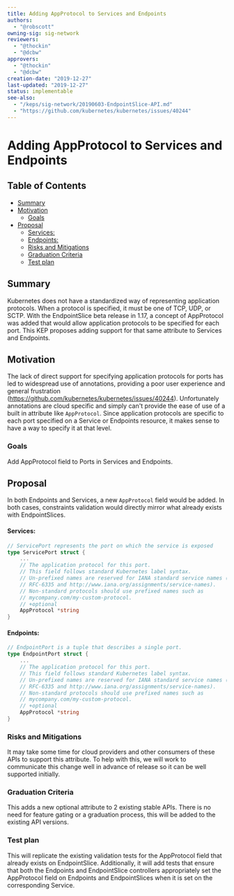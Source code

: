 ```yaml
---
title: Adding AppProtocol to Services and Endpoints
authors:
  - "@robscott"
owning-sig: sig-network
reviewers:
  - "@thockin"
  - "@dcbw"
approvers:
  - "@thockin"
  - "@dcbw"
creation-date: "2019-12-27"
last-updated: "2019-12-27"
status: implementable
see-also:
  - "/keps/sig-network/20190603-EndpointSlice-API.md"
  - "https://github.com/kubernetes/kubernetes/issues/40244"
---
```


# Adding AppProtocol to Services and Endpoints

## Table of Contents

<!-- toc -->
- [Summary](#summary)
- [Motivation](#motivation)
  - [Goals](#goals)
- [Proposal](#proposal)
    - [Services:](#services)
    - [Endpoints:](#endpoints)
  - [Risks and Mitigations](#risks-and-mitigations)
  - [Graduation Criteria](#graduation-criteria)
  - [Test plan](#test-plan)
<!-- /toc -->

## Summary

Kubernetes does not have a standardized way of representing application
protocols. When a protocol is specified, it must be one of TCP, UDP, or SCTP.
With the EndpointSlice beta release in 1.17, a concept of AppProtocol was added
that would allow application protocols to be specified for each port. This KEP
proposes adding support for that same attribute to Services and Endpoints.

## Motivation

The lack of direct support for specifying application protocols for ports has
led to widespread use of annotations, providing a poor user experience and
general frustration (https://github.com/kubernetes/kubernetes/issues/40244).
Unfortunately annotations are cloud specific and simply can't provide the ease
of use of a built in attribute like `AppProtocol`. Since application protocols
are specific to each port specified on a Service or Endpoints resource, it makes
sense to have a way to specify it at that level.

### Goals

Add AppProtocol field to Ports in Services and Endpoints.

## Proposal

In both Endpoints and Services, a new `AppProtocol` field would be added. In
both cases, constraints validation would directly mirror what already exists
with EndpointSlices.

#### Services:
```go
// ServicePort represents the port on which the service is exposed
type ServicePort struct {
    ...
    // The application protocol for this port.
    // This field follows standard Kubernetes label syntax.
    // Un-prefixed names are reserved for IANA standard service names (as per
    // RFC-6335 and http://www.iana.org/assignments/service-names).
    // Non-standard protocols should use prefixed names such as
    // mycompany.com/my-custom-protocol.
    // +optional
    AppProtocol *string
}
```

#### Endpoints:
```go
// EndpointPort is a tuple that describes a single port.
type EndpointPort struct {
    ...
    // The application protocol for this port.
    // This field follows standard Kubernetes label syntax.
    // Un-prefixed names are reserved for IANA standard service names (as per
    // RFC-6335 and http://www.iana.org/assignments/service-names).
    // Non-standard protocols should use prefixed names such as
    // mycompany.com/my-custom-protocol.
    // +optional
    AppProtocol *string
}
```

### Risks and Mitigations

It may take some time for cloud providers and other consumers of these APIs to
support this attribute. To help with this, we will work to communicate this
change well in advance of release so it can be well supported initially.

### Graduation Criteria

This adds a new optional attribute to 2 existing stable APIs. There is no need
for feature gating or a graduation process, this will be added to the existing
API versions.

### Test plan

This will replicate the existing validation tests for the AppProtocol field that
already exists on EndpointSlice. Additionally, it will add tests that ensure
that both the Endpoints and EndpointSlice controllers appropriately set the
AppProtocol field on Endpoints and EndpointSlices when it is set on the
corresponding Service.
